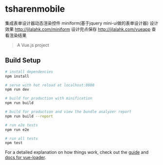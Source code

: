 # tsharenmobile


集成表单设计器动态渲染控件 miniform(基于jquery mini-ui做的表单设计器) 设计效果
http://jilalahk.com/miniform
设计完点保存 http://jilalahk.com/vueapp 查看渲染结果



> A Vue.js project

## Build Setup

``` bash
# install dependencies
npm install

# serve with hot reload at localhost:8080
npm run dev

# build for production with minification
npm run build

# build for production and view the bundle analyzer report
npm run build --report

# run e2e tests
npm run e2e

# run all tests
npm test
```

For a detailed explanation on how things work, check out the [guide](http://vuejs-templates.github.io/webpack/) and [docs for vue-loader](http://vuejs.github.io/vue-loader).
